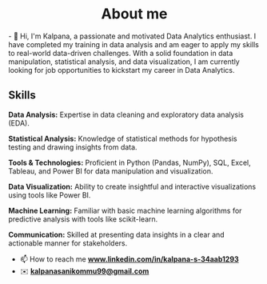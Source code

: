 <h1 align="center">About me</h1>
- 🌱 Hi, I'm Kalpana, a passionate and motivated Data Analytics enthusiast. I have completed my training in data analysis and am eager to apply my skills to real-world data-driven challenges. With a solid foundation in data manipulation, statistical analysis, and data visualization, I am currently looking for job opportunities to kickstart my career in Data Analytics.

## Skills

**Data Analysis:** Expertise in data cleaning and exploratory data analysis (EDA).

**Statistical Analysis:** Knowledge of statistical methods for hypothesis testing and drawing insights from data.

**Tools & Technologies:** Proficient in Python (Pandas, NumPy), SQL, Excel, Tableau, and Power BI for data manipulation and visualization.

**Data Visualization:** Ability to create insightful and interactive visualizations using tools like Power BI.

**Machine Learning:** Familiar with basic machine learning algorithms for predictive analysis with tools like scikit-learn.

**Communication:** Skilled at presenting data insights in a clear and actionable manner for stakeholders.


- 📫 How to reach me **www.linkedin.com/in/kalpana-s-34aab1293**
- ✉️ **kalpanasanikommu99@gmail.com**



